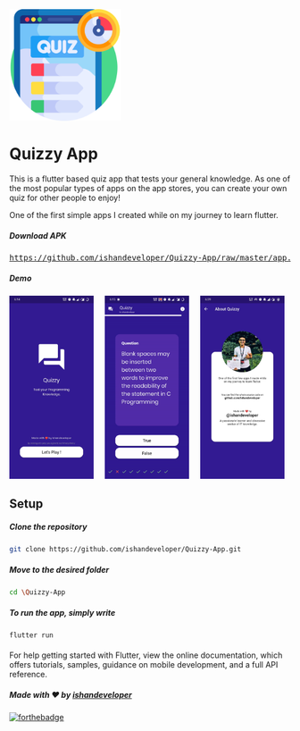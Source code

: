 <img src="https://github.com/ishandeveloper/Quizzy-App/blob/master/Screenshots/icon.png?raw=false" width="200px">

# Quizzy App

This is a flutter based quiz app that tests your general knowledge. As one of the most popular types of apps on the app stores, you can create your own quiz for other people to enjoy!

One of the first simple apps I created while on my journey to learn flutter.


##### Download APK
<pre><a href="https://github.com/ishandeveloper/Quizzy-App/raw/master/app.apk">https://github.com/ishandeveloper/Quizzy-App/raw/master/app.apk</a></pre>


##### Demo

  <img src="https://github.com/ishandeveloper/Quizzy-App/blob/master/Screenshots/1.jpg?raw=false" width="30%">&nbsp;&nbsp;&nbsp;&nbsp;&nbsp;<img src="https://github.com/ishandeveloper/Quizzy-App/blob/master/Screenshots/demo.gif?raw=false" width="30%">&nbsp;&nbsp;&nbsp;&nbsp;&nbsp;<img src="https://github.com/ishandeveloper/Quizzy-App/blob/master/Screenshots/3.jpg?raw=false" width="30%">
  


## Setup

  ##### Clone the repository
```bash
git clone https://github.com/ishandeveloper/Quizzy-App.git
```
  ##### Move to the desired folder
```bash
cd \Quizzy-App
```

  ##### To run the app, simply write
```bash
flutter run
```
####

For help getting started with Flutter, view the online documentation, which offers tutorials, samples, guidance on mobile development, and a full API reference.

##### Made with ♥ by <a href="https://github.com/ishandeveloper">ishandeveloper</a>


[![forthebadge](https://forthebadge.com/images/badges/built-with-love.svg)](https://github.com/ishandeveloper)
